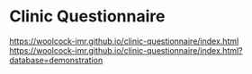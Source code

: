 # Clinic Questionnaire

https://woolcock-imr.github.io/clinic-questionnaire/index.html  
https://woolcock-imr.github.io/clinic-questionnaire/index.html?database=demonstration  
